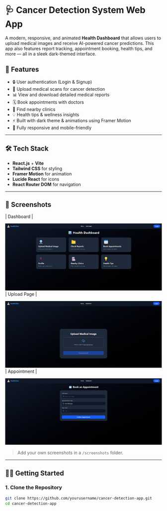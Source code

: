 # 🩺 Cancer Detection System Web App

A modern, responsive, and animated **Health Dashboard** that allows users to upload medical images and receive AI-powered cancer predictions. This app also features report tracking, appointment booking, health tips, and more — all in a sleek dark-themed interface.

## 🚀 Features

- 🔒 User authentication (Login & Signup)
- 🧠 Upload medical scans for cancer detection
- 📊 View and download detailed medical reports
- 🗓️ Book appointments with doctors
- 📍 Find nearby clinics
- 💡 Health tips & wellness insights
- ⚡ Built with dark theme & animations using Framer Motion
- 📱 Fully responsive and mobile-friendly

---

## 🛠️ Tech Stack

- **React.js** + **Vite**
- **Tailwind CSS** for styling
- **Framer Motion** for animation
- **Lucide React** for icons
- **React Router DOM** for navigation

---

## 📸 Screenshots


 | Dashboard | 

 ![Dashboard](https://github.com/Subhrajitsanyal/Cancer-Detection-AI-ML/blob/34fd1ee4f208657f60e7535c948826c870b51262/Screenshot%202025-04-06%20222449.png) 
                                                               | Upload Page |

 ![Upload](https://github.com/Subhrajitsanyal/Cancer-Detection-AI-ML/blob/4cc4f7c08d8fb5fd20a7ac3d8e9397912f164b2c/Screenshot%202025-04-06%20222515.png) 
                                                               | Appointment |

 ![Appointment](https://github.com/Subhrajitsanyal/Cancer-Detection-AI-ML/blob/aa48b18a1c90a054a3d96d8f2e9b1dbb647bd046/Screenshot%202025-04-06%20222808.png) 

> Add your own screenshots in a `/screenshots` folder.

---

## 🧑‍💻 Getting Started

### 1. Clone the Repository
```bash
git clone https://github.com/yourusername/cancer-detection-app.git
cd cancer-detection-app
